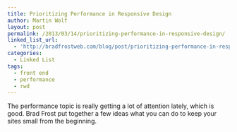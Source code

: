 ```yaml
---
title: Prioritizing Performance in Responsive Design
author: Martin Wolf
layout: post
permalink: /2013/03/14/prioritizing-performance-in-responsive-design/
linked_list_url:
  - 'http://bradfrostweb.com/blog/post/prioritizing-performance-in-responsive-design/?utm_source=feedburner&utm_medium=feed&utm_campaign=Feed%3A+brad-frosts-blog+%28Brad+Frost+Web%29'
categories:
  - Linked List
tags:
  - front end
  - performance
  - rwd
---
```

The performance topic is really getting a lot of attention lately, which is good. Brad Frost put together a few ideas what you can do to keep your sites small from the beginning.